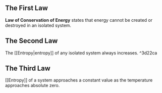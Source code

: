 ## The First Law
**Law of Conservation of Energy** states that energy cannot be created or destroyed in an isolated system.

## The Second Law
The [[Entropy|entropy]] of any isolated system always increases. ^3d22ca

## The Third Law
[[Entropy]] of a system approaches a constant value as the temperature approaches absolute zero. 